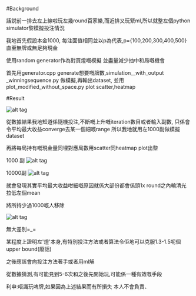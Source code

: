 
#Background

話説前一排去左上線啦玩左幾round百家樂,而近排又玩緊ml,所以就整左個python simulator黎模擬投注情況


我地首先假設本金1000, 每注面值相同並以p為代表,p={100,200,300,400,500}直至無牌或無足夠現金 


使用random generator作為對買燈嘅模擬 並盡量減少抽中和局嘅機會


首先用generator.cpp generate想要嘅牌數,simulation__with_output _winningsequence.py 做模擬,再輸出dataset,
並用 plot_modified_without_space.py plot scatter,heatmap


#Result


![alt tag](https://holland.pk/qlivtda4)


從數據結果我地知道係隨機投注,不斷嘅上升嘅iteration數目或者輸入副數,
只係會令平均最大收益converge去某一個細嘅range 所以我地就用左1000副做模擬dataset



再將每局持有嘅現金量同埋對應局數用scatter同heatmap plot出黎

1000 副
![alt tag](https://holland.pk/4k0fte9j)

10000副
![alt tag](https://holland.pk/62be1wnu)


就會發現其實平均最大收益咁細嘅原因就係大部份都會係頭1x round之內輸清光 拉低左個mean

將所持少過1000嘅人移除









![alt tag](https://holland.pk/hvwyi2ue)



無大差別=_=



某程度上證明左'燈'本身,有特別投注方法或者算法令佢地可以克服1.3-1.5呢個upper bound(廢話)

之後應該會向投注方法著手或者用ml解

從數據猜測,有可能見到5-6次和之後先開始玩,可能係一種有效嘅手段

利申:唔識玩啤牌,如果因為上述結果而有所損失 本人不會負責、
